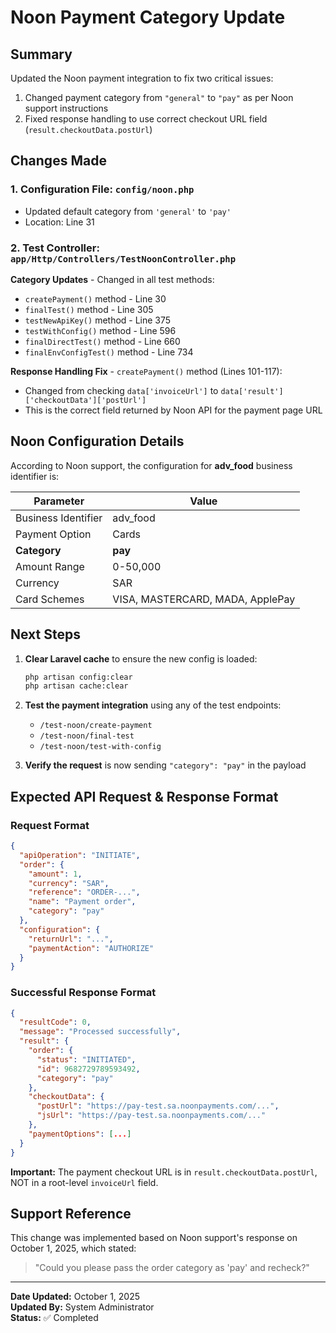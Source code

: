 # Noon Payment Category Update

## Summary
Updated the Noon payment integration to fix two critical issues:
1. Changed payment category from `"general"` to `"pay"` as per Noon support instructions
2. Fixed response handling to use correct checkout URL field (`result.checkoutData.postUrl`)

## Changes Made

### 1. Configuration File: `config/noon.php`
- Updated default category from `'general'` to `'pay'`
- Location: Line 31

### 2. Test Controller: `app/Http/Controllers/TestNoonController.php`

**Category Updates** - Changed in all test methods:
- `createPayment()` method - Line 30
- `finalTest()` method - Line 305
- `testNewApiKey()` method - Line 375
- `testWithConfig()` method - Line 596
- `finalDirectTest()` method - Line 660
- `finalEnvConfigTest()` method - Line 734

**Response Handling Fix** - `createPayment()` method (Lines 101-117):
- Changed from checking `data['invoiceUrl']` to `data['result']['checkoutData']['postUrl']`
- This is the correct field returned by Noon API for the payment page URL

## Noon Configuration Details

According to Noon support, the configuration for **adv_food** business identifier is:

| Parameter | Value |
|-----------|-------|
| Business Identifier | adv_food |
| Payment Option | Cards |
| **Category** | **pay** |
| Amount Range | 0-50,000 |
| Currency | SAR |
| Card Schemes | VISA, MASTERCARD, MADA, ApplePay |

## Next Steps

1. **Clear Laravel cache** to ensure the new config is loaded:
   ```bash
   php artisan config:clear
   php artisan cache:clear
   ```

2. **Test the payment integration** using any of the test endpoints:
   - `/test-noon/create-payment`
   - `/test-noon/final-test`
   - `/test-noon/test-with-config`

3. **Verify the request** is now sending `"category": "pay"` in the payload

## Expected API Request & Response Format

### Request Format
```json
{
  "apiOperation": "INITIATE",
  "order": {
    "amount": 1,
    "currency": "SAR",
    "reference": "ORDER-...",
    "name": "Payment order",
    "category": "pay"
  },
  "configuration": {
    "returnUrl": "...",
    "paymentAction": "AUTHORIZE"
  }
}
```

### Successful Response Format
```json
{
  "resultCode": 0,
  "message": "Processed successfully",
  "result": {
    "order": {
      "status": "INITIATED",
      "id": 9682729789593492,
      "category": "pay"
    },
    "checkoutData": {
      "postUrl": "https://pay-test.sa.noonpayments.com/...",
      "jsUrl": "https://pay-test.sa.noonpayments.com/..."
    },
    "paymentOptions": [...]
  }
}
```

**Important:** The payment checkout URL is in `result.checkoutData.postUrl`, NOT in a root-level `invoiceUrl` field.

## Support Reference

This change was implemented based on Noon support's response on October 1, 2025, which stated:

> "Could you please pass the order category as 'pay' and recheck?"

---

**Date Updated:** October 1, 2025  
**Updated By:** System Administrator  
**Status:** ✅ Completed

